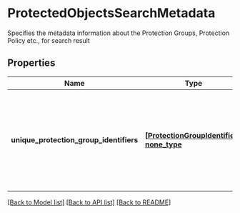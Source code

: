# ProtectedObjectsSearchMetadata

Specifies the metadata information about the Protection Groups, Protection Policy etc., for search result

## Properties
Name | Type | Description | Notes
------------ | ------------- | ------------- | -------------
**unique_protection_group_identifiers** | [**[ProtectionGroupIdentifier], none_type**](ProtectionGroupIdentifier.md) | Specifies the list of unique Protection Group identifiers for all the Objects returned in the response. | [optional] 

[[Back to Model list]](../README.md#documentation-for-models) [[Back to API list]](../README.md#documentation-for-api-endpoints) [[Back to README]](../README.md)


